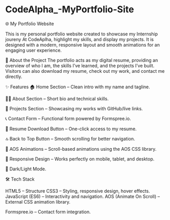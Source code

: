 # CodeAlpha_-MyPortfolio-Site

🌐 My Portfolio Website

This is my personal portfolio website created to showcase my Internship joureny At CodeAplha, highlight my skills, and display my projects. It is designed with a modern, responsive layout and smooth animations for an engaging user experience.

📖 About the Project
The portfolio acts as my digital resume, providing an overview of who I am, the skills I’ve learned, and the projects I’ve built. Visitors can also download my resume, check out my work, and contact me directly.

✨ Features
🏠 Home Section – Clean intro with my name and tagline.

👩‍💻 About Section – Short bio and technical skills.

📂 Projects Section – Showcasing my works with GitHub/live links.

📞 Contact Form – Functional form powered by Formspree.io.

📑 Resume Download Button – One-click access to my resume.

🔝 Back to Top Button – Smooth scrolling for better navigation.

🎨 AOS Animations – Scroll-based animations using the AOS CSS library.

📱 Responsive Design – Works perfectly on mobile, tablet, and desktop.

🌙 Dark/Light Mode.

🛠️ Tech Stack

HTML5 – Structure
CSS3 – Styling, responsive design, hover effects.
JavaScript (ES6) – Interactivity and navigation.
AOS (Animate On Scroll) – External CSS animation library.


Formspree.io – Contact form integration.

